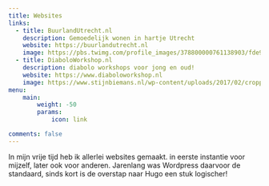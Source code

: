 ```yaml
---
title: Websites
links:
  - title: BuurlandUtrecht.nl
    description: Gemoedelijk wonen in hartje Utrecht
    website: https://buurlandutrecht.nl
    image: https://pbs.twimg.com/profile_images/378800000761138903/fde92c2551ebb764ce0b841f1943b9cc_400x400.jpeg
  - title: DiaboloWorkshop.nl
    description: diabolo workshops voor jong en oud!
    website: https://www.diaboloworkshop.nl
    image: https://www.stijnbiemans.nl/wp-content/uploads/2017/02/cropped-favicon.png
menu:
    main: 
        weight: -50
        params:
            icon: link

comments: false
---
```

In mijn vrije tijd heb ik allerlei websites gemaakt. in eerste instantie voor mijzelf, later ook voor anderen. Jarenlang was Wordpress daarvoor de standaard, sinds kort is de overstap naar Hugo een stuk logischer! 